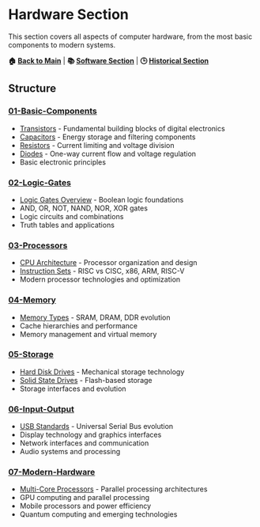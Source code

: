 # Hardware Section

This section covers all aspects of computer hardware, from the most basic components to modern systems.

**🏠 [Back to Main](../README.md)** | **📚 [Software Section](../02-Software/)** | **🕒 [Historical Section](../03-Historical/)**

## Structure

### [01-Basic-Components](01-Basic-Components/)
- [Transistors](01-Basic-Components/Transistors.md) - Fundamental building blocks of digital electronics
- [Capacitors](01-Basic-Components/Capacitors.md) - Energy storage and filtering components
- [Resistors](01-Basic-Components/Resistors.md) - Current limiting and voltage division
- [Diodes](01-Basic-Components/Diodes.md) - One-way current flow and voltage regulation
- Basic electronic principles

### [02-Logic-Gates](02-Logic-Gates/)
- [Logic Gates Overview](02-Logic-Gates/Logic-Gates-Overview.md) - Boolean logic foundations
- AND, OR, NOT, NAND, NOR, XOR gates
- Logic circuits and combinations
- Truth tables and applications

### [03-Processors](03-Processors/)
- [CPU Architecture](03-Processors/CPU-Architecture.md) - Processor organization and design
- [Instruction Sets](03-Processors/Instruction-Sets.md) - RISC vs CISC, x86, ARM, RISC-V
- Modern processor technologies and optimization

### [04-Memory](04-Memory/)
- [Memory Types](04-Memory/Memory-Types.md) - SRAM, DRAM, DDR evolution
- Cache hierarchies and performance
- Memory management and virtual memory

### [05-Storage](05-Storage/)
- [Hard Disk Drives](05-Storage/Hard-Disk-Drives.md) - Mechanical storage technology
- [Solid State Drives](05-Storage/Solid-State-Drives.md) - Flash-based storage
- Storage interfaces and evolution

### [06-Input-Output](06-Input-Output/)
- [USB Standards](06-Input-Output/USB-Standards.md) - Universal Serial Bus evolution
- Display technology and graphics interfaces
- Network interfaces and communication
- Audio systems and processing

### [07-Modern-Hardware](07-Modern-Hardware/)
- [Multi-Core Processors](07-Modern-Hardware/Multi-Core-Processors.md) - Parallel processing architectures
- GPU computing and parallel processing
- Mobile processors and power efficiency
- Quantum computing and emerging technologies
